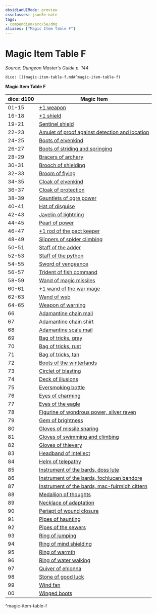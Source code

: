 ```yaml
---
obsidianUIMode: preview
cssclasses: json5e-note
tags:
- compendium/src/5e/dmg
aliases: ["Magic Item Table F"]
---
```

# Magic Item Table F
*Source: Dungeon Master's Guide p. 144* 

`dice: [](magic-item-table-f.md#^magic-item-table-f)`

**Magic Item Table F**

| dice: d100 | Magic Item |
|------------|------------|
| 01-15 | [+1 weapon](1-weapon.md) |
| 16-18 | [+1 shield](1-shield.md) |
| 19-21 | [Sentinel shield](sentinel-shield.md) |
| 22-23 | [Amulet of proof against detection and location](amulet-of-proof-against-detection-and-location.md) |
| 24-25 | [Boots of elvenkind](boots-of-elvenkind.md) |
| 26-27 | [Boots of striding and springing](boots-of-striding-and-springing.md) |
| 28-29 | [Bracers of archery](bracers-of-archery.md) |
| 30-31 | [Brooch of shielding](brooch-of-shielding.md) |
| 32-33 | [Broom of flying](broom-of-flying.md) |
| 34-35 | [Cloak of elvenkind](cloak-of-elvenkind.md) |
| 36-37 | [Cloak of protection](cloak-of-protection.md) |
| 38-39 | [Gauntlets of ogre power](gauntlets-of-ogre-power.md) |
| 40-41 | [Hat of disguise](hat-of-disguise.md) |
| 42-43 | [Javelin of lightning](javelin-of-lightning.md) |
| 44-45 | [Pearl of power](pearl-of-power.md) |
| 46-47 | [+1 rod of the pact keeper](1-rod-of-the-pact-keeper.md) |
| 48-49 | [Slippers of spider climbing](slippers-of-spider-climbing.md) |
| 50-51 | [Staff of the adder](staff-of-the-adder.md) |
| 52-53 | [Staff of the python](staff-of-the-python.md) |
| 54-55 | [Sword of vengeance](sword-of-vengeance.md) |
| 56-57 | [Trident of fish command](trident-of-fish-command.md) |
| 58-59 | [Wand of magic missiles](wand-of-magic-missiles.md) |
| 60-61 | [+1 wand of the war mage](1-wand-of-the-war-mage.md) |
| 62-63 | [Wand of web](wand-of-web.md) |
| 64-65 | [Weapon of warning](weapon-of-warning.md) |
| 66 | [Adamantine chain mail](adamantine-armor.md) |
| 67 | [Adamantine chain shirt](adamantine-armor.md) |
| 68 | [Adamantine scale mail](adamantine-armor.md) |
| 69 | [Bag of tricks, gray](bag-of-tricks-gray.md) |
| 70 | [Bag of tricks, rust](bag-of-tricks-rust.md) |
| 71 | [Bag of tricks, tan](bag-of-tricks-tan.md) |
| 72 | [Boots of the winterlands](boots-of-the-winterlands.md) |
| 73 | [Circlet of blasting](circlet-of-blasting.md) |
| 74 | [Deck of illusions](2.%20GM%20Tools/5eTools%20Compendium%20&%20Rules/z_compendium/items/deck-of-illusions.md) |
| 75 | [Eversmoking bottle](eversmoking-bottle.md) |
| 76 | [Eyes of charming](eyes-of-charming.md) |
| 77 | [Eyes of the eagle](eyes-of-the-eagle.md) |
| 78 | [Figurine of wondrous power, silver raven](figurine-of-wondrous-power-silver-raven.md) |
| 79 | [Gem of brightness](gem-of-brightness.md) |
| 80 | [Gloves of missile snaring](gloves-of-missile-snaring.md) |
| 81 | [Gloves of swimming and climbing](gloves-of-swimming-and-climbing.md) |
| 82 | [Gloves of thievery](gloves-of-thievery.md) |
| 83 | [Headband of intellect](headband-of-intellect.md) |
| 84 | [Helm of telepathy](helm-of-telepathy.md) |
| 85 | [Instrument of the bards, doss lute](instrument-of-the-bards-doss-lute.md) |
| 86 | [Instrument of the bards, fochlucan bandore](instrument-of-the-bards-fochlucan-bandore.md) |
| 87 | [Instrument of the bards, mac-fuirmidh cittern](instrument-of-the-bards-mac-fuirmidh-cittern.md) |
| 88 | [Medallion of thoughts](medallion-of-thoughts.md) |
| 89 | [Necklace of adaptation](necklace-of-adaptation.md) |
| 90 | [Periapt of wound closure](periapt-of-wound-closure.md) |
| 91 | [Pipes of haunting](pipes-of-haunting.md) |
| 92 | [Pipes of the sewers](pipes-of-the-sewers.md) |
| 93 | [Ring of jumping](ring-of-jumping.md) |
| 94 | [Ring of mind shielding](ring-of-mind-shielding.md) |
| 95 | [Ring of warmth](ring-of-warmth.md) |
| 96 | [Ring of water walking](ring-of-water-walking.md) |
| 97 | [Quiver of ehlonna](quiver-of-ehlonna.md) |
| 98 | [Stone of good luck](stone-of-good-luck.md) |
| 99 | [Wind fan](wind-fan.md) |
| 00 | [Winged boots](winged-boots.md) |
^magic-item-table-f